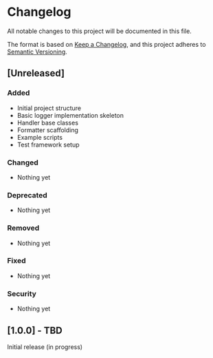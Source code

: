 # Changelog

All notable changes to this project will be documented in this file.

The format is based on [Keep a Changelog](https://keepachangelog.com/en/1.0.0/),
and this project adheres to [Semantic Versioning](https://semver.org/spec/v2.0.0.html).

## [Unreleased]

### Added
- Initial project structure
- Basic logger implementation skeleton
- Handler base classes
- Formatter scaffolding
- Example scripts
- Test framework setup

### Changed
- Nothing yet

### Deprecated
- Nothing yet

### Removed
- Nothing yet

### Fixed
- Nothing yet

### Security
- Nothing yet

## [1.0.0] - TBD

Initial release (in progress)
